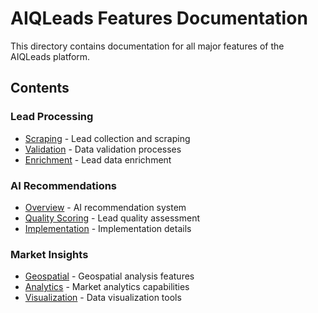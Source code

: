# AIQLeads Features Documentation

This directory contains documentation for all major features of the AIQLeads platform.

## Contents

### Lead Processing
- [Scraping](lead-processing/scraping.md) - Lead collection and scraping
- [Validation](lead-processing/validation.md) - Data validation processes
- [Enrichment](lead-processing/enrichment.md) - Lead data enrichment

### AI Recommendations
- [Overview](ai-recommendations/overview.md) - AI recommendation system
- [Quality Scoring](ai-recommendations/quality-scoring.md) - Lead quality assessment
- [Implementation](ai-recommendations/implementation.md) - Implementation details

### Market Insights
- [Geospatial](market-insights/geospatial.md) - Geospatial analysis features
- [Analytics](market-insights/analytics.md) - Market analytics capabilities
- [Visualization](market-insights/visualization.md) - Data visualization tools